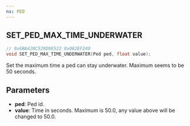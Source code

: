 ```yaml
---
ns: PED
---
```

## SET_PED_MAX_TIME_UNDERWATER

```c
// 0x6BA428C528D9E522 0x082EF240
void SET_PED_MAX_TIME_UNDERWATER(Ped ped, float value);
```
Set the maximum time a ped can stay underwater. Maximum seems to be 50 seconds.

## Parameters
* **ped**: Ped id.
* **value**: Time in seconds. Maximum is 50.0, any value above will be changed to 50.0.

